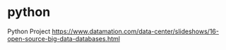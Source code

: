 # python
Python Project
https://www.datamation.com/data-center/slideshows/16-open-source-big-data-databases.html
